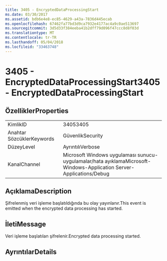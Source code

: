 ```yaml
---
title: 3405 - EncryptedDataProcessingStart
ms.date: 03/30/2017
ms.assetid: bdb6e4e8-ec85-4629-a43a-7836d445ecab
ms.openlocfilehash: 67462fa77bd3d9ca7932e4177ac4a9c0ae513697
ms.sourcegitcommit: 3d5d33f384eeba41b2dff79d096f47ccc8d8f03d
ms.translationtype: MT
ms.contentlocale: tr-TR
ms.lasthandoff: 05/04/2018
ms.locfileid: "33463748"
---
```

# <a name="3405---encrypteddataprocessingstart"></a><span data-ttu-id="5c610-102">3405 - EncryptedDataProcessingStart</span><span class="sxs-lookup"><span data-stu-id="5c610-102">3405 - EncryptedDataProcessingStart</span></span>
## <a name="properties"></a><span data-ttu-id="5c610-103">Özellikler</span><span class="sxs-lookup"><span data-stu-id="5c610-103">Properties</span></span>  
  
|||  
|-|-|  
|<span data-ttu-id="5c610-104">Kimlik</span><span class="sxs-lookup"><span data-stu-id="5c610-104">ID</span></span>|<span data-ttu-id="5c610-105">3405</span><span class="sxs-lookup"><span data-stu-id="5c610-105">3405</span></span>|  
|<span data-ttu-id="5c610-106">Anahtar Sözcükler</span><span class="sxs-lookup"><span data-stu-id="5c610-106">Keywords</span></span>|<span data-ttu-id="5c610-107">Güvenlik</span><span class="sxs-lookup"><span data-stu-id="5c610-107">Security</span></span>|  
|<span data-ttu-id="5c610-108">Düzey</span><span class="sxs-lookup"><span data-stu-id="5c610-108">Level</span></span>|<span data-ttu-id="5c610-109">Ayrıntılı</span><span class="sxs-lookup"><span data-stu-id="5c610-109">Verbose</span></span>|  
|<span data-ttu-id="5c610-110">Kanal</span><span class="sxs-lookup"><span data-stu-id="5c610-110">Channel</span></span>|<span data-ttu-id="5c610-111">Microsoft Windows uygulaması sunucu-uygulamalar/hata ayıklama</span><span class="sxs-lookup"><span data-stu-id="5c610-111">Microsoft-Windows-Application Server-Applications/Debug</span></span>|  
  
## <a name="description"></a><span data-ttu-id="5c610-112">Açıklama</span><span class="sxs-lookup"><span data-stu-id="5c610-112">Description</span></span>  
 <span data-ttu-id="5c610-113">Şifrelenmiş veri işleme başlatıldığında bu olay yayınlanır.</span><span class="sxs-lookup"><span data-stu-id="5c610-113">This event is emitted when the encrypted data processing has started.</span></span>  
  
## <a name="message"></a><span data-ttu-id="5c610-114">İleti</span><span class="sxs-lookup"><span data-stu-id="5c610-114">Message</span></span>  
 <span data-ttu-id="5c610-115">Veri işleme başlatılan şifrelenir.</span><span class="sxs-lookup"><span data-stu-id="5c610-115">Encrypted data processing started.</span></span>  
  
## <a name="details"></a><span data-ttu-id="5c610-116">Ayrıntılar</span><span class="sxs-lookup"><span data-stu-id="5c610-116">Details</span></span>
